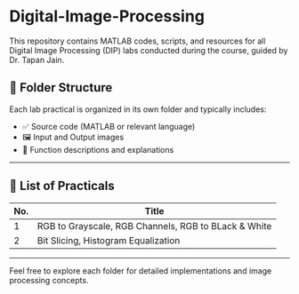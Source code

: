 # Digital-Image-Processing
This repository contains MATLAB codes, scripts, and resources for all Digital Image Processing (DIP) labs conducted during the course, guided by Dr. Tapan Jain.

## 📂 Folder Structure

Each lab practical is organized in its own folder and typically includes:

- ✅ Source code (MATLAB or relevant language)
- 🖼️ Input and Output images
- 📝 Function descriptions and explanations

---

## 🔬 List of Practicals

| No. | Title                                               |
|-----|-----------------------------------------------------|
| 1   | RGB to Grayscale, RGB Channels, RGB to BLack & White|
| 2   | Bit Slicing, Histogram Equalization                 |

---

Feel free to explore each folder for detailed implementations and image processing concepts.
